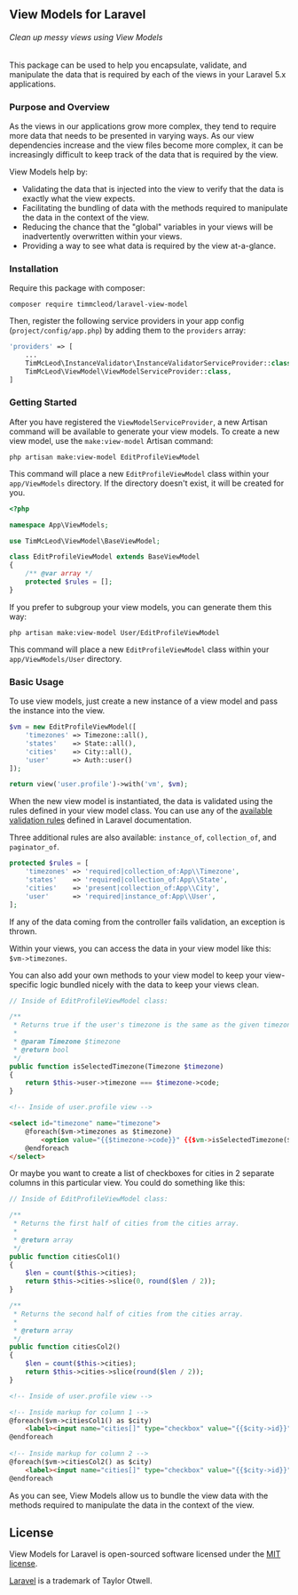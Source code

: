 ## View Models for Laravel

###### Clean up messy views using View Models

This package can be used to help you encapsulate, validate, and manipulate the data that is required by each of the views in your Laravel 5.x applications.

### Purpose and Overview

As the views in our applications grow more complex, they tend to require more data that needs to be presented in varying ways. As our view dependencies increase and the view files become more complex, it can be increasingly difficult to keep track of the data that is required by the view.

View Models help by:

* Validating the data that is injected into the view to verify that the data is exactly what the view expects.
* Facilitating the bundling of data with the methods required to manipulate the data in the context of the view.
* Reducing the chance that the "global" variables in your views will be inadvertently overwritten within your views.
* Providing a way to see what data is required by the view at-a-glance.

### Installation

Require this package with composer:

```
composer require timmcleod/laravel-view-model
```

Then, register the following service providers in your app config (`project/config/app.php`) by adding them to the `providers` array: 
```php
'providers' => [
    ...
    TimMcLeod\InstanceValidator\InstanceValidatorServiceProvider::class,
    TimMcLeod\ViewModel\ViewModelServiceProvider::class,
]
```

### Getting Started

After you have registered the `ViewModelServiceProvider`, a new Artisan command will be available to generate your view models. To create a new view model, use the `make:view-model` Artisan command:

```
php artisan make:view-model EditProfileViewModel
```

This command will place a new `EditProfileViewModel` class within your `app/ViewModels` directory. If the directory doesn't exist, it will be created for you.

```php
<?php

namespace App\ViewModels;

use TimMcLeod\ViewModel\BaseViewModel;

class EditProfileViewModel extends BaseViewModel
{
    /** @var array */
    protected $rules = [];
}
```
 
If you prefer to subgroup your view models, you can generate them this way:

```
php artisan make:view-model User/EditProfileViewModel
```

This command will place a new `EditProfileViewModel` class within your `app/ViewModels/User` directory.

### Basic Usage

To use view models, just create a new instance of a view model and pass the instance into the view. 

```php
$vm = new EditProfileViewModel([
    'timezones' => Timezone::all(),
    'states'    => State::all(),
    'cities'    => City::all(),
    'user'      => Auth::user()
]);

return view('user.profile')->with('vm', $vm);
```

When the new view model is instantiated, the data is validated using the rules defined in your view model class. You can use any of the [available validation rules](https://laravel.com/docs/5.2/validation#available-validation-rules) defined in Laravel documentation.

Three additional rules are also available: `instance_of`, `collection_of`, and `paginator_of`.

```php
protected $rules = [
    'timezones' => 'required|collection_of:App\\Timezone',
    'states'    => 'required|collection_of:App\\State',
    'cities'    => 'present|collection_of:App\\City',
    'user'      => 'required|instance_of:App\\User',
];
```

If any of the data coming from the controller fails validation, an exception is thrown.

Within your views, you can access the data in your view model like this: `$vm->timezones`.

You can also add your own methods to your view model to keep your view-specific logic bundled nicely with the data to keep your views clean.

```php
// Inside of EditProfileViewModel class:

/**
 * Returns true if the user's timezone is the same as the given timezone.
 *
 * @param Timezone $timezone
 * @return bool
 */
public function isSelectedTimezone(Timezone $timezone)
{
    return $this->user->timezone === $timezone->code;
}
```

```html
<!-- Inside of user.profile view -->

<select id="timezone" name="timezone">
    @foreach($vm->timezones as $timezone)
        <option value="{{$timezone->code}}" {{$vm->isSelectedTimezone($timezone) ? 'selected' : ''}}>{{$timezone->label}}</option>
    @endforeach
</select>
```

Or maybe you want to create a list of checkboxes for cities in 2 separate columns in this particular view. You could do something like this:

```php
// Inside of EditProfileViewModel class:

/**
 * Returns the first half of cities from the cities array.
 *
 * @return array
 */
public function citiesCol1()
{
    $len = count($this->cities);
    return $this->cities->slice(0, round($len / 2));
}

/**
 * Returns the second half of cities from the cities array.
 *
 * @return array
 */
public function citiesCol2()
{
    $len = count($this->cities);
    return $this->cities->slice(round($len / 2));
}
```

```html
<!-- Inside of user.profile view -->

<!-- Inside markup for column 1 -->
@foreach($vm->citiesCol1() as $city)
    <label><input name="cities[]" type="checkbox" value="{{$city->id}}">{{"$city->name, $city->state_code"}}</label>
@endforeach
    
<!-- Inside markup for column 2 -->
@foreach($vm->citiesCol2() as $city)
    <label><input name="cities[]" type="checkbox" value="{{$city->id}}"> {{"$city->name, $city->state_code"}}</label>
@endforeach
```

As you can see, View Models allow us to bundle the view data with the methods required to manipulate the data in the context of the view.

## License

View Models for Laravel is open-sourced software licensed under the [MIT license](http://opensource.org/licenses/MIT).

[Laravel](http://laravel.com) is a trademark of Taylor Otwell.